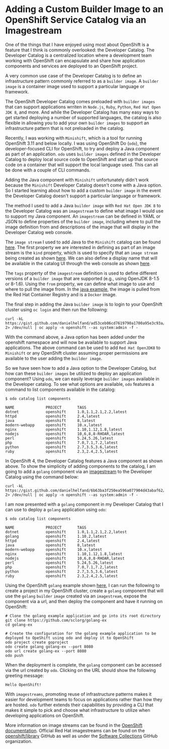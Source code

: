 # Adding a Custom Builder Image to an OpenShift Service Catalog via an Imagestream

One of the things that I have enjoyed using most about OpenShift is a feature
that I think is commonly overlooked: the Developer Catalog. The Developer Catalog
is a centralized location where a development team working with OpenShift can
encapsulate and share how application components and services are deployed to an
OpenShift project.

A very common use case of the Developer Catalog is to define an infrastructure
pattern commonly referred to as a `builder image`. A `builder image` is a container
image used to support a particular language or framework.

The OpenShift Developer Catalog comes preloaded with `builder images` that can
support applications wrriten in `Node.js`, `Ruby`, `Python`, `Red Hat Open JDK 8`,
and more. And while the Developer Catalog has many easy ways to get started
deploying a number of supported languages, the catalog is also flexible in allowing
you to add your own `builder images` to support an infrastructure pattern that is
not preloaded in the catalog.

Recently, I was working with `Minishift`, which is a tool for running OpenShift
3.11 and below locally. I was using OpenShift Do (`odo`), the developer-focused CLI
for OpenShift, to try and deploy a Java component as part of an application. `odo`
uses `builder images` defined in the Developer Catalog to deploy local source
code to OpenShift and start up that source code on a container that will support
the local language used. This can all be done with a couple of CLI commands.

Adding the Java component with `Minishift` unfortunately didn't work because the
`Minishift` Developer Catalog doesn't come with a Java option. So I started
learning about how to add a custom `builder image` in the event the Developer
Catalog doesn't support a particular language or framework.

The method I used to add a Java `builder image` with `Red Hat Open JDK 8` to the
Developer Catalog was an `imagestream` to define what image I would use
to support my Java component. An `imagestream` can be defined in YAML or JSON to
define properties of the `builder image`, including where to pull the image definition
from and descriptions of the image that will display in the Developer Catalog
web console.

The `image stream` I used to add Java to the `Minishift` catalog can be found
[here](https://gist.github.com/danielhelfand/ad53ceb06cd7619790a1700a95e3c93a).
The first property we are interested in defining as part of an image stream is the
`kind` property, which is used to specify that an `image stream` being created as
shown [here](https://gist.github.com/danielhelfand/ad53ceb06cd7619790a1700a95e3c93a#file-red-hat-openjdk-8-imagestream-L3).
We can also define a display name that will be available in the catalog UI through
the web console as shown [here](https://gist.github.com/danielhelfand/ad53ceb06cd7619790a1700a95e3c93a#file-red-hat-openjdk-8-imagestream-L9).

The `tags` property of the `imagestream` definition is used to define different versions
of a `builder image` that are supported (e.g., using OpenJDK 8-1.5 or 8-1.6). Using the
`from` property, we can define what image to use and where to pull the image from. In
the [java example](https://gist.github.com/danielhelfand/ad53ceb06cd7619790a1700a95e3c93a#file-red-hat-openjdk-8-imagestream-L28),
the image is pulled from the Red Hat Container Registry and is a `Docker` image.

The final step in adding the Java `builder image` is to login to your OpenShift
cluster using `oc login` and then run the following:

```
curl -kL https://gist.github.com/danielhelfand/ad53ceb06cd7619790a1700a95e3c93a/raw 2> /dev/null | oc apply -n openshift --as system:admin -f -
```

With the command above, a Java option has been added under the openshift namespace
and will now be available to support Java applications. The above command can be
used to add `Red Hat OpenJDK8` to `Minishift` or any OpenShift cluster assuming
proper permissions are available to the user adding the `builder image`.

So we have seen how to add a Java option to the Developer Catalog, but how can these
`builder images` be utilized to deploy an application component? Using `odo`, we
can easily leverage `builder images` available in the Developer catalog. To see
what options are available, `odo` features a command to list components available
in the catalog:

```
$ odo catalog list components

NAME              PROJECT       TAGS
dotnet            openshift     1.0,1.1,2.1,2.2,latest
httpd             openshift     2.4,latest
java              openshift     8,latest
modern-webapp     openshift     10.x,latest
nginx             openshift     1.10,1.12,1.8,latest
nodejs            openshift     10,6,8,8-RHOAR,latest
perl              openshift     5.24,5.26,latest
php               openshift     7.0,7.1,7.2,latest
python            openshift     2.7,3.5,3.6,latest
ruby              openshift     2.3,2.4,2.5,latest
```

In OpenShift 4, the Developer Catalog features a Java component as shown above. To
show the simplicity of adding components to the catalog, I am going to add a `golang`
component via an [imagestream](https://gist.github.com/danielhelfand/6b63ba3f250ea596a077904d43abaf62)
to the Developer Catalog using the command below:

```
curl -kL https://gist.github.com/danielhelfand/6b63ba3f250ea596a077904d43abaf62/raw 2> /dev/null | oc apply -n openshift --as system:admin -f -
```

I am now presented with a `golang` component in my Developer Catalog that I can
use to deploy a `golang` application using `odo`:

```
$ odo catalog list components

NAME              PROJECT       TAGS
dotnet            openshift     1.0,1.1,2.1,2.2,latest
golang            openshift     1.10.2,latest
httpd             openshift     2.4,latest
java              openshift     8,latest
modern-webapp     openshift     10.x,latest
nginx             openshift     1.10,1.12,1.8,latest
nodejs            openshift     10,6,8,8-RHOAR,latest
perl              openshift     5.24,5.26,latest
php               openshift     7.0,7.1,7.2,latest
python            openshift     2.7,3.5,3.6,latest
ruby              openshift     2.3,2.4,2.5,latest
```

Using the OpenShift `golang` example shown [here](https://github.com/sclorg/golang-ex),
I can run the following to create a project in my OpenShift cluster, create a
`golang` component that will use the `golang` `builder` `image` created via an `imagestream`,
expose the component via a url, and then deploy the component and have it running on
OpenShift:

```
# Clone the golang example application and go into its root directory
git clone https://github.com/sclorg/golang-ex
cd golang-ex

# Create the configuration for the golang example application to be deployed to OpeShift using odo and deploy it to OpenShift
odo project create goproject
odo create golang golang-ex --port 8080
odo url create golang-ex --port 8080
odo push
```

When the deployment is complete, the `golang` component can be accessed via the url
created by `odo`. Clicking on the URL should show the following greeting message:

```
Hello OpenShift!
```

With `imagestreams`, promoting reuse of infrastructure patterns makes it easier
for development teams to focus on applications rather than how they are hosted. `odo`
further extends their capabilities by providing a CLI that makes it simple to pick
and choose what infrastructure to utilize when developing applications on OpenShift.

More information on image streams can be found in the [OpenShift documentation](https://docs.openshift.com/container-platform/4.1/openshift_images/images-understand.html#images-imagestream-use_images-understand). Official Red Hat imagestreams
can be found on the [openshift/library](https://github.com/openshift/library/tree/master/community)
GitHub as well as under the [Software Collections](https://github.com/sclorg)
GitHub organization. 
